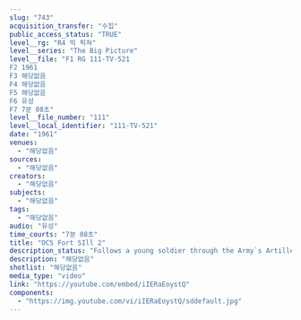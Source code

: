```yaml
---
slug: "743"
acquisition_transfer: "수집"
public_access_status: "TRUE"
level__rg: "R4 빅 픽쳐"
level__series: "The Big Picture"
level__file: "F1 RG 111-TV-521
F2 1961
F3 해당없음
F4 해당없음
F5 해당없음
F6 유성
F7 7분 08초"
level__file_number: "111"
level__local_identifier: "111-TV-521"
date: "1961"
venues: 
  - "해당없음"
sources: 
  - "해당없음"
creators: 
  - "해당없음"
subjects: 
  - "해당없음"
tags: 
  - "해당없음"
audio: "유성"
time_courts: "7분 08초"
title: "OCS Fort SIll 2"
description_status: "Follows a young soldier through the Army`s Artillery and Missile Office Candidate School. Illustrates the role artillery has played in the nation`s defense."
description: "해당없음"
shotlist: "해당없음"
media_type: "video"
link: "https://youtube.com/embed/iIERaEoystQ"
components: 
  - "https://img.youtube.com/vi/iIERaEoystQ/sddefault.jpg"
---
```

